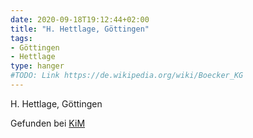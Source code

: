 ```yaml
---
date: 2020-09-18T19:12:44+02:00
title: "H. Hettlage, Göttingen"
tags:
- Göttingen
- Hettlage
type: hanger
#TODO: Link https://de.wikipedia.org/wiki/Boecker_KG
---
```

H. Hettlage, Göttingen

<div class="source">Gefunden bei <a href="https://www.neue-arbeit-brockensammlung.de/geschaefte/zweigstelle-kim/">KiM</a></div>
